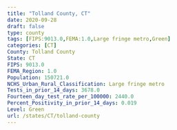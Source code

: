```yaml
---
title: "Tolland County, CT"
date: 2020-09-28
draft: false
type: county
tags: [FIPS:9013.0,FEMA:1.0,Large fringe metro,Green]
categories: [CT]
County: Tolland County
State: CT
FIPS: 9013.0
FEMA_Region: 1.0
Population: 150721.0
NCHS_Urban_Rural_Classification: Large fringe metro
Tests_in_prior_14_days: 3678.0
Fourteen_day_test_rate_per_100000: 2440.0
Percent_Positivity_in_prior_14_days: 0.019
Level: Green
url: /states/CT/tolland-county
---
```



